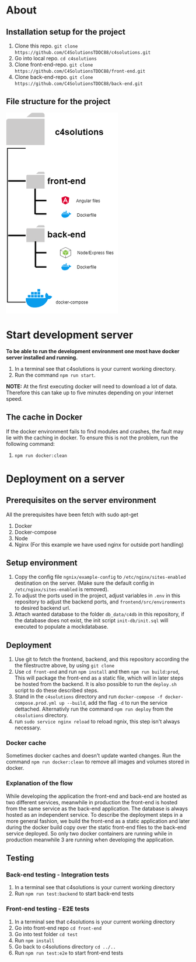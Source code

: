 # About

## Installation setup for the project
1. Clone this repo. ``` git clone https://github.com/C4SolutionsTDDC88/c4solutions.git ```
2. Go into local repo. ``` cd c4solutions ```
3. Clone front-end-repo. ``` git clone https://github.com/C4SolutionsTDDC88/front-end.git ```
4. Clone back-end-repo. ``` git clone https://github.com/C4SolutionsTDDC88/back-end.git ```

## File structure for the project
<img src="./filestructure.png">

# Start development server
**To be able to run the development environment one most have docker server installed and running.**
1. In a terminal see that c4solutions is your current working directory.
2. Run the command  ``` npm run start ```.

**NOTE:** At the first executing docker will need to download a lot of data. Therefore this can take up to five minutes depending on your internet speed.

## The cache in Docker
If the docker environment fails to find modules and crashes, the fault may lie with the caching in docker. To ensure this is not the problem, run the following command:
1. ```npm run docker:clean```

# Deployment on a server

## Prerequisites on the server environment
All the prerequisites have been fetch with sudo apt-get <package-name>

1. Docker
2. Docker-compose
3. Node
4. Nginx (For this example we have used nginx for outside port handling)

## Setup environment

1. Copy the config file ```ngnix/example-config``` to ```/etc/nginx/sites-enabled``` destination on the server. (Make sure the default config in ```/etc/nginx/sites-enabled``` is removed).
2. To adjust the ports used in the project, adjust variables in ```.env``` in this repository to adjust the backend ports, and ```frontend/src/environments``` to desired backend url.
3. Attach wanted database to the folder ```db_data/c4db``` in this repository, if the database does not exist, the init script ```init-db/init.sql``` will executed to populate a mockdatabase.

## Deployment
1. Use git to fetch the frontend, backend, and this repository according the the filestructre above, by using ```git clone```
2. Use ```cd front-end``` and run ```npm install``` and then ```npm run build:prod```, This will package the front-end as a static file, which will in later steps be hosted from the backend. It is also possible to run the ```deploy.sh``` script to do these described steps.
3. Stand in the ```c4solutions``` directory and run ```docker-compose -f docker-compose.prod.yml up --build```, add the flag ```-d``` to run the service dettached. Alternativly run the command ```npm run deploy``` from the ```c4solutions``` directory.
4. run ```sudo service nginx reload``` to reload ngnix, this step isn't always necessary.

### Docker cache
Sometimes docker caches and doesn't update wanted changes. Run the command ```npm run docker:clean``` to remove all images and volumes stored in docker.

### Explanation of the flow
While developing the application the front-end and back-end are hosted as two different services, meanwhile in production the front-end is hosted from the same service as the back-end application. The database is always hosted as an independent service. To describe the deployment steps in a more general fashion, we build the front-end as a static application and later during the docker build copy over the static front-end files to the back-end service deployed. So only two docker containers are running while in production meanwhile 3 are running when developing the application. 

## Testing

### Back-end testing - Integration tests
1. In a terminal see that c4solutions is your current working directory
2. Run ```npm run test:backend``` to start back-end tests

### Front-end testing - E2E tests
1. In a terminal see that c4solutions is your current working directory
2. Go into front-end repo ```cd front-end```
3. Go into test folder ```cd test```
4. Run ```npm install```
5. Go back to c4solutions directory ```cd ../..```
6. Run ```npm run test:e2e``` to start front-end tests

